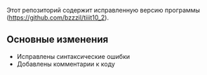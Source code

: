 Этот репозиторий содержит исправленную версию программы (https://github.com/bzzzil/tiiit10_2).  

## Основные изменения
- Исправлены синтаксические ошибки
- Добавлены комментарии к коду



